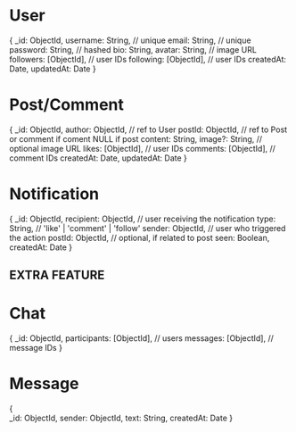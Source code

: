 # User
{
  _id: ObjectId,
  username: String, // unique
  email: String,    // unique
  password: String, // hashed
  bio: String,
  avatar: String,   // image URL
  followers: [ObjectId], // user IDs
  following: [ObjectId], // user IDs
  createdAt: Date,
  updatedAt: Date
}

# Post/Comment
{
  _id: ObjectId,
  author: ObjectId, // ref to User
  postId: ObjectId,  // ref to Post or comment if coment NULL if post
  content: String,
  image?: String, // optional image URL
  likes: [ObjectId], // user IDs
  comments: [ObjectId], // comment IDs
  createdAt: Date,
  updatedAt: Date
}

# Notification
{
  _id: ObjectId,
  recipient: ObjectId,  // user receiving the notification
  type: String,         // 'like' | 'comment' | 'follow'
  sender: ObjectId,     // user who triggered the action
  postId: ObjectId,     // optional, if related to post
  seen: Boolean,
  createdAt: Date
}

## EXTRA FEATURE
# Chat
{
  _id: ObjectId,
  participants: [ObjectId], // users
  messages: [ObjectId], // message IDs
}

# Message
{   
    _id: ObjectId,
    sender: ObjectId,
    text: String,
    createdAt: Date
}